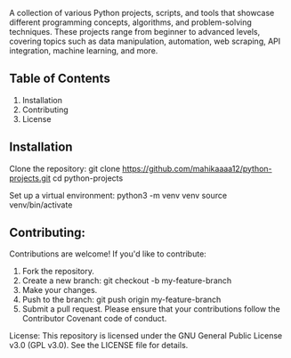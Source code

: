 A collection of various Python projects, scripts, and tools that showcase different programming concepts, algorithms, and problem-solving techniques. These projects range from beginner to advanced levels, covering topics such as data manipulation, automation, web scraping, API integration, machine learning, and more.

## Table of Contents
1. Installation
2. Contributing
3. License

## Installation
Clone the repository:
git clone https://github.com/mahikaaaa12/python-projects.git
cd python-projects

Set up a virtual environment:
python3 -m venv venv
source venv/bin/activate

## Contributing:
Contributions are welcome! If you'd like to contribute:
1. Fork the repository.
2. Create a new branch: git checkout -b my-feature-branch
3. Make your changes.
4. Push to the branch: git push origin my-feature-branch
5. Submit a pull request.
Please ensure that your contributions follow the Contributor Covenant code of conduct.

License:
This repository is licensed under the GNU General Public License v3.0 (GPL v3.0). See the LICENSE file for details.
